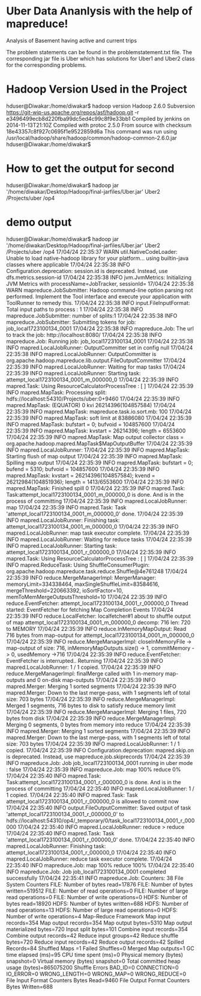 # Uber Data Ananlysis with the help of mapreduce!
Analysis of Basement having active and current trips

The problem statements can be found in the problemstatement.txt file. The corresponding jar file is Uber which has solutions for Uber1 and Uber2 class for the corresponding problems.





# Hadoop Version Used in the Project
hduser@Diwakar:/home/diwakar$ hadoop version
Hadoop 2.6.0
Subversion https://git-wip-us.apache.org/repos/asf/hadoop.git -r e3496499ecb8d220fba99dc5ed4c99c8f9e33bb1
Compiled by jenkins on 2014-11-13T21:10Z
Compiled with protoc 2.5.0
From source with checksum 18e43357c8f927c0695f1e9522859d6a
This command was run using /usr/local/hadoop/share/hadoop/common/hadoop-common-2.6.0.jar
hduser@Diwakar:/home/diwakar$ 

# How to get the output for second

hduser@Diwakar:/home/diwakar$ hadoop jar '/home/diwakar/Desktop/Hadoop/final-jarfiles/Uber.jar' Uber2 /Projects/uber /op4

# demo output

hduser@Diwakar:/home/diwakar$ hadoop jar '/home/diwakar/Desktop/Hadoop/final-jarfiles/Uber.jar' Uber2 /Projects/uber /op4
17/04/24 22:35:37 WARN util.NativeCodeLoader: Unable to load native-hadoop library for your platform... using builtin-java classes where applicable
17/04/24 22:35:38 INFO Configuration.deprecation: session.id is deprecated. Instead, use dfs.metrics.session-id
17/04/24 22:35:38 INFO jvm.JvmMetrics: Initializing JVM Metrics with processName=JobTracker, sessionId=
17/04/24 22:35:38 WARN mapreduce.JobSubmitter: Hadoop command-line option parsing not performed. Implement the Tool interface and execute your application with ToolRunner to remedy this.
17/04/24 22:35:38 INFO input.FileInputFormat: Total input paths to process : 1
17/04/24 22:35:38 INFO mapreduce.JobSubmitter: number of splits:1
17/04/24 22:35:38 INFO mapreduce.JobSubmitter: Submitting tokens for job: job_local1723100134_0001
17/04/24 22:35:38 INFO mapreduce.Job: The url to track the job: http://localhost:8080/
17/04/24 22:35:38 INFO mapreduce.Job: Running job: job_local1723100134_0001
17/04/24 22:35:38 INFO mapred.LocalJobRunner: OutputCommitter set in config null
17/04/24 22:35:38 INFO mapred.LocalJobRunner: OutputCommitter is org.apache.hadoop.mapreduce.lib.output.FileOutputCommitter
17/04/24 22:35:39 INFO mapred.LocalJobRunner: Waiting for map tasks
17/04/24 22:35:39 INFO mapred.LocalJobRunner: Starting task: attempt_local1723100134_0001_m_000000_0
17/04/24 22:35:39 INFO mapred.Task:  Using ResourceCalculatorProcessTree : [ ]
17/04/24 22:35:39 INFO mapred.MapTask: Processing split: hdfs://localhost:54310/Projects/uber:0+9460
17/04/24 22:35:39 INFO mapred.MapTask: (EQUATOR) 0 kvi 26214396(104857584)
17/04/24 22:35:39 INFO mapred.MapTask: mapreduce.task.io.sort.mb: 100
17/04/24 22:35:39 INFO mapred.MapTask: soft limit at 83886080
17/04/24 22:35:39 INFO mapred.MapTask: bufstart = 0; bufvoid = 104857600
17/04/24 22:35:39 INFO mapred.MapTask: kvstart = 26214396; length = 6553600
17/04/24 22:35:39 INFO mapred.MapTask: Map output collector class = org.apache.hadoop.mapred.MapTask$MapOutputBuffer
17/04/24 22:35:39 INFO mapred.LocalJobRunner: 
17/04/24 22:35:39 INFO mapred.MapTask: Starting flush of map output
17/04/24 22:35:39 INFO mapred.MapTask: Spilling map output
17/04/24 22:35:39 INFO mapred.MapTask: bufstart = 0; bufend = 5310; bufvoid = 104857600
17/04/24 22:35:39 INFO mapred.MapTask: kvstart = 26214396(104857584); kvend = 26212984(104851936); length = 1413/6553600
17/04/24 22:35:39 INFO mapred.MapTask: Finished spill 0
17/04/24 22:35:39 INFO mapred.Task: Task:attempt_local1723100134_0001_m_000000_0 is done. And is in the process of committing
17/04/24 22:35:39 INFO mapred.LocalJobRunner: map
17/04/24 22:35:39 INFO mapred.Task: Task 'attempt_local1723100134_0001_m_000000_0' done.
17/04/24 22:35:39 INFO mapred.LocalJobRunner: Finishing task: attempt_local1723100134_0001_m_000000_0
17/04/24 22:35:39 INFO mapred.LocalJobRunner: map task executor complete.
17/04/24 22:35:39 INFO mapred.LocalJobRunner: Waiting for reduce tasks
17/04/24 22:35:39 INFO mapred.LocalJobRunner: Starting task: attempt_local1723100134_0001_r_000000_0
17/04/24 22:35:39 INFO mapred.Task:  Using ResourceCalculatorProcessTree : [ ]
17/04/24 22:35:39 INFO mapred.ReduceTask: Using ShuffleConsumerPlugin: org.apache.hadoop.mapreduce.task.reduce.Shuffle@4e761248
17/04/24 22:35:39 INFO reduce.MergeManagerImpl: MergerManager: memoryLimit=334338464, maxSingleShuffleLimit=83584616, mergeThreshold=220663392, ioSortFactor=10, memToMemMergeOutputsThreshold=10
17/04/24 22:35:39 INFO reduce.EventFetcher: attempt_local1723100134_0001_r_000000_0 Thread started: EventFetcher for fetching Map Completion Events
17/04/24 22:35:39 INFO reduce.LocalFetcher: localfetcher#1 about to shuffle output of map attempt_local1723100134_0001_m_000000_0 decomp: 716 len: 720 to MEMORY
17/04/24 22:35:39 INFO reduce.InMemoryMapOutput: Read 716 bytes from map-output for attempt_local1723100134_0001_m_000000_0
17/04/24 22:35:39 INFO reduce.MergeManagerImpl: closeInMemoryFile -> map-output of size: 716, inMemoryMapOutputs.size() -> 1, commitMemory -> 0, usedMemory ->716
17/04/24 22:35:39 INFO reduce.EventFetcher: EventFetcher is interrupted.. Returning
17/04/24 22:35:39 INFO mapred.LocalJobRunner: 1 / 1 copied.
17/04/24 22:35:39 INFO reduce.MergeManagerImpl: finalMerge called with 1 in-memory map-outputs and 0 on-disk map-outputs
17/04/24 22:35:39 INFO mapred.Merger: Merging 1 sorted segments
17/04/24 22:35:39 INFO mapred.Merger: Down to the last merge-pass, with 1 segments left of total size: 703 bytes
17/04/24 22:35:39 INFO reduce.MergeManagerImpl: Merged 1 segments, 716 bytes to disk to satisfy reduce memory limit
17/04/24 22:35:39 INFO reduce.MergeManagerImpl: Merging 1 files, 720 bytes from disk
17/04/24 22:35:39 INFO reduce.MergeManagerImpl: Merging 0 segments, 0 bytes from memory into reduce
17/04/24 22:35:39 INFO mapred.Merger: Merging 1 sorted segments
17/04/24 22:35:39 INFO mapred.Merger: Down to the last merge-pass, with 1 segments left of total size: 703 bytes
17/04/24 22:35:39 INFO mapred.LocalJobRunner: 1 / 1 copied.
17/04/24 22:35:39 INFO Configuration.deprecation: mapred.skip.on is deprecated. Instead, use mapreduce.job.skiprecords
17/04/24 22:35:39 INFO mapreduce.Job: Job job_local1723100134_0001 running in uber mode : false
17/04/24 22:35:39 INFO mapreduce.Job:  map 100% reduce 0%
17/04/24 22:35:40 INFO mapred.Task: Task:attempt_local1723100134_0001_r_000000_0 is done. And is in the process of committing
17/04/24 22:35:40 INFO mapred.LocalJobRunner: 1 / 1 copied.
17/04/24 22:35:40 INFO mapred.Task: Task attempt_local1723100134_0001_r_000000_0 is allowed to commit now
17/04/24 22:35:40 INFO output.FileOutputCommitter: Saved output of task 'attempt_local1723100134_0001_r_000000_0' to hdfs://localhost:54310/op4/_temporary/0/task_local1723100134_0001_r_000000
17/04/24 22:35:40 INFO mapred.LocalJobRunner: reduce > reduce
17/04/24 22:35:40 INFO mapred.Task: Task 'attempt_local1723100134_0001_r_000000_0' done.
17/04/24 22:35:40 INFO mapred.LocalJobRunner: Finishing task: attempt_local1723100134_0001_r_000000_0
17/04/24 22:35:40 INFO mapred.LocalJobRunner: reduce task executor complete.
17/04/24 22:35:40 INFO mapreduce.Job:  map 100% reduce 100%
17/04/24 22:35:40 INFO mapreduce.Job: Job job_local1723100134_0001 completed successfully
17/04/24 22:35:41 INFO mapreduce.Job: Counters: 38
	File System Counters
		FILE: Number of bytes read=17876
		FILE: Number of bytes written=519512
		FILE: Number of read operations=0
		FILE: Number of large read operations=0
		FILE: Number of write operations=0
		HDFS: Number of bytes read=18920
		HDFS: Number of bytes written=688
		HDFS: Number of read operations=13
		HDFS: Number of large read operations=0
		HDFS: Number of write operations=4
	Map-Reduce Framework
		Map input records=354
		Map output records=354
		Map output bytes=5310
		Map output materialized bytes=720
		Input split bytes=101
		Combine input records=354
		Combine output records=42
		Reduce input groups=42
		Reduce shuffle bytes=720
		Reduce input records=42
		Reduce output records=42
		Spilled Records=84
		Shuffled Maps =1
		Failed Shuffles=0
		Merged Map outputs=1
		GC time elapsed (ms)=95
		CPU time spent (ms)=0
		Physical memory (bytes) snapshot=0
		Virtual memory (bytes) snapshot=0
		Total committed heap usage (bytes)=865075200
	Shuffle Errors
		BAD_ID=0
		CONNECTION=0
		IO_ERROR=0
		WRONG_LENGTH=0
		WRONG_MAP=0
		WRONG_REDUCE=0
	File Input Format Counters 
		Bytes Read=9460
	File Output Format Counters 
		Bytes Written=688

